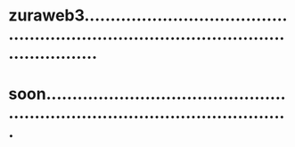 # zuraweb3.............................................................................................................
# soon....................................................................................................
